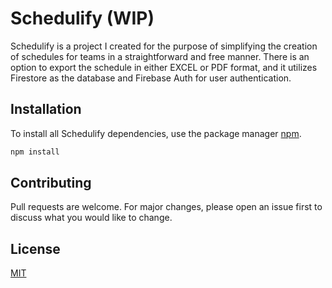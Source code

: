 # Schedulify (WIP)

Schedulify is a project I created for the purpose of simplifying the creation of schedules for teams in a straightforward and free manner. There is an option to export the schedule in either EXCEL or PDF format, and it utilizes Firestore as the database and Firebase Auth for user authentication.

## Installation

To install all Schedulify dependencies, use the package manager [npm](https://www.npmjs.com/package/npm).

```bash
npm install 
```

## Contributing

Pull requests are welcome. For major changes, please open an issue first
to discuss what you would like to change.

## License

[MIT](https://choosealicense.com/licenses/mit/)